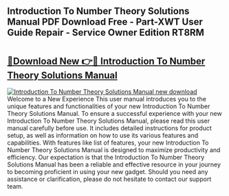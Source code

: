 ## Introduction To Number Theory Solutions Manual PDF Download Free - Part-XWT User Guide Repair - Service Owner Edition RT8RM

# <h2><a href="http://bc14699.oget.top/?id=Introduction+To+Number+Theory+Solutions+Manual">🔗Download New 👉🔴 Introduction To Number Theory Solutions Manual</a></h2>

[![Introduction To Number Theory Solutions Manual new download](https://i.imgur.com/5g1atiW.png)](http://bc14699.oget.top/?id=Introduction+To+Number+Theory+Solutions+Manual)
Welcome to a New Experience This user manual introduces you to the unique features and functionalities of your new Introduction To Number Theory Solutions Manual. To ensure a successful experience with your new Introduction To Number Theory Solutions Manual, please read this user manual carefully before use. It includes detailed instructions for product setup, as well as information on how to use its various features and capabilities. With features like list of features, your new Introduction To Number Theory Solutions Manual is designed to maximize productivity and efficiency. Our expectation is that the Introduction To Number Theory Solutions Manual has been a reliable and effective resource in your journey to becoming proficient in using your new gadget. Should you need any assistance or clarification, please do not hesitate to contact our support team.
